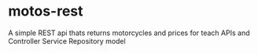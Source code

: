 # motos-rest
A simple REST api thats returns motorcycles and prices for teach APIs and Controller Service Repository model
